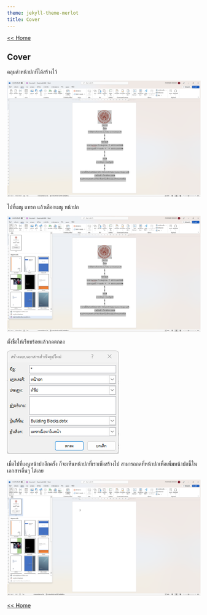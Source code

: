 ```yaml
---
theme: jekyll-theme-merlot
title: Cover
---
```

[<< Home](https://yaikaew.github.io/index.html)

## Cover

คลุมดำหน้าปกที่ได้สร้างไว้

![01](/images/word/cover/01.png)

ไปที่เมนู แทรก แล้วเลือกเมนู หน้าปก

![02](/images/word/cover/02.png)

ตั้งชื่อให้เรียบร้อยแล้วกดตกลง

![03](/images/word/cover/03.png)

เมื่อไปที่เมนูหน้าปกอีกครั้ง ก็จะเห็นหน้าปกที่เราเพิ่งสร้างไป สามารถกดที่หน้าปกเพื่อเพิ่มหน้าปกนี้ในเอกสารอื่นๆ ได้เลย

![04](/images/word/cover/04.png)


[<< Home](https://yaikaew.github.io/index.html)
